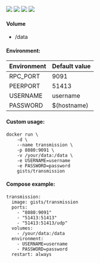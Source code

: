 ![](https://img.shields.io/badge/Transmission-2.92-brightgreen.svg) ![](https://img.shields.io/badge/Alpine-3.4-brightgreen.svg) ![](https://img.shields.io/docker/stars/gists/transmission.svg) ![](https://img.shields.io/docker/pulls/gists/transmission.svg)

#### Volume

- /data

#### Environment:

| Environment | Default value |
|-------------|---------------|
| RPC_PORT    | 9091          |
| PEERPORT    | 51413         |
| USERNAME    | username      |
| PASSWORD    | $(hostname)   |

#### Custom usage:

    docker run \
        -d \
        --name transmission \
        -p 8080:9091 \
        -v /your/data:/data \
        -e USERNAME=username
        -e PASSWORD=password
        gists/transmission

#### Compose example:

    transmission:
      image: gists/transmission
      ports:
        - "8080:9091"
        - "51413:51413"
        - "51413:51413/udp"
      volumes:
        - /your/data:/data
      environment:
        - USERNAME=username
        - PASSWORD=password
      restart: always
